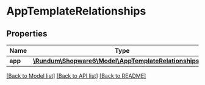 # AppTemplateRelationships

## Properties
Name | Type | Description | Notes
------------ | ------------- | ------------- | -------------
**app** | [**\Rundum\Shopware6\Model\AppTemplateRelationshipsApp**](AppTemplateRelationshipsApp.md) |  | [optional] 

[[Back to Model list]](../../README.md#documentation-for-models) [[Back to API list]](../../README.md#documentation-for-api-endpoints) [[Back to README]](../../README.md)

